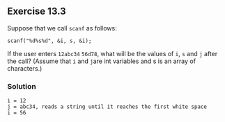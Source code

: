## Exercise 13.3

Suppose that we call `scanf` as follows:
```
scanf("%d%s%d", &i, s, &i);
```
If the user enters `12abc34` `56d78`, what will be the values of `i`, `s` and `j` after the call? (Assume that `i` and `j`are int variables and s is an array of characters.)

### Solution
```
i = 12
j = abc34, reads a string until it reaches the first white space
i = 56 
```
